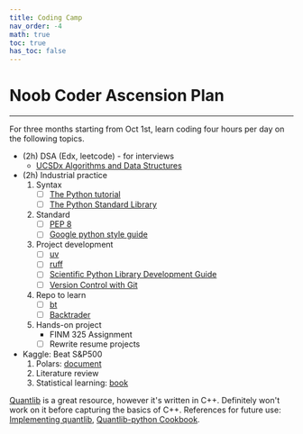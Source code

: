 ```yaml
---
title: Coding Camp
nav_order: -4
math: true
toc: true
has_toc: false
---
```


# Noob Coder Ascension Plan

---

For three months starting from Oct 1st, learn coding four hours per day on the following topics.

- (2h) DSA (Edx, leetcode) - for interviews
  - [UCSDx Algorithms and Data Structures](./algsx)
- (2h) Industrial practice
  1. Syntax
      - [ ] [The Python tutorial](https://docs.python.org/3/tutorial/index.html)
      - [ ] [The Python Standard Library](https://docs.python.org/3/library/index.html)
  2. Standard
      - [ ] [PEP 8](https://peps.python.org/pep-0008/)
      - [ ] [Google python style guide](https://google.github.io/styleguide/pyguide.html)
  3. Project development
      - [ ] [uv](https://docs.astral.sh/uv/guides/projects/)
      - [ ] [ruff](https://docs.astral.sh/ruff/)
      - [ ] [Scientific Python Library Development Guide](https://learn.scientific-python.org/development/)
      - [ ] [Version Control with Git](https://swcarpentry.github.io/git-novice/)
  4. Repo to learn
      - [ ] [bt](https://github.com/pmorissette/bt)
      - [ ] [Backtrader](https://github.com/mementum/backtrader)
  5. Hands-on project
      - FINM 325 Assignment
      - [ ] Rewrite resume projects
- Kaggle: Beat S&P500
  1. Polars: [document](https://docs.pola.rs/api/python/stable/reference/index.html)
  2. Literature review
  3. Statistical learning: [book](./prep-41902)

[Quantlib](https://github.com/lballabio/QuantLib) is a great resource, however it's written in C++. Definitely won't work on it before capturing the basics of C++. References for future use: [Implementing quantlib](/pdf/implementingquantlib.pdf), [Quantlib-python Cookbook](/pdf/quantlibpythoncookbook.pdf).
